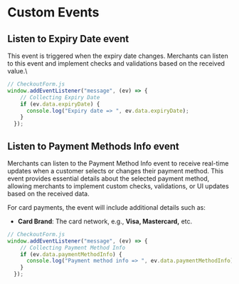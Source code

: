 # Custom Events

## Listen to Expiry Date event

This event is triggered when the expiry date changes. Merchants can listen to this event and implement checks and validations based on the received value.\


```javascript
// CheckoutForm.js
window.addEventListener("message", (ev) => {
    // Collecting Expiry Date
    if (ev.data.expiryDate) {
      console.log("Expiry date => ", ev.data.expiryDate);
    }
  });
```

## Listen to Payment Methods Info event

Merchants can listen to the Payment Method Info event to receive real-time updates when a customer selects or changes their payment method. This event provides essential details about the selected payment method, allowing merchants to implement custom checks, validations, or UI updates based on the received data.

For card payments, the event will include additional details such as:

* **Card Brand**: The card network, e.g., **Visa, Mastercard,** etc.

```javascript
// CheckoutForm.js
window.addEventListener("message", (ev) => {
    // Collecting Payment Method Info
    if (ev.data.paymentMethodInfo) {
      console.log("Payment method info => ", ev.data.paymentMethodInfo);
    }
  });
```
